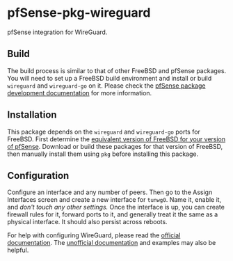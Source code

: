 # pfSense-pkg-wireguard
pfSense integration for WireGuard.

## Build
The build process is similar to that of other FreeBSD and pfSense packages. You will need to set up a FreeBSD build environment and install or build `wireguard` and `wireguard-go` on it. Please check the [pfSense package development documentation](https://docs.netgate.com/pfsense/en/latest/development/developing-packages.html#testing-building-individual-packages) for more information.

## Installation
This package depends on the `wireguard` and `wireguard-go` ports for FreeBSD. First determine the [equivalent version of FreeBSD for your version of pfSense](https://docs.netgate.com/pfsense/en/latest/releases/versions-of-pfsense-and-freebsd.html). Download or build these packages for that version of FreeBSD, then manually install them using `pkg` before installing this package.

## Configuration
Configure an interface and any number of peers. Then go to the Assign Interfaces screen and create a new interface for `tunwg0`. Name it, enable it, and *don't touch any other settings.* Once the interface is up, you can create firewall rules for it, forward ports to it, and generally treat it the same as a physical interface. It should also persist across reboots.

For help with configuring WireGuard, please read the [official documentation](https://git.zx2c4.com/wireguard-tools/about/src/man/wg.8#CONFIGURATION%20FILE%20FORMAT). The [unofficial documentation](https://github.com/pirate/wireguard-docs) and examples may also be helpful.
